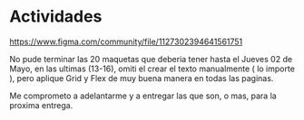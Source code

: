 # Actividades
https://www.figma.com/community/file/1127302394641561751


No pude terminar las 20 maquetas que deberia tener hasta el Jueves 02 de Mayo, en las ultimas (13-16), omiti el crear el texto manualmente ( lo importe ), pero aplique Grid y Flex de muy buena manera en todas las paginas.

Me comprometo a adelantarme y a entregar las que son, o mas, para la proxima entrega.
